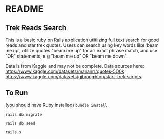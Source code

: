 # README

## Trek Reads Search
  This is a basic ruby on Rails application utitlizing full text search for good reads and star trek quotes.
  Users can search using key words like 'beam me up', utilize quotes "beam me up" for an exact phrase match, and use "OR" statements, e.g "beam me up" OR "beam me down".
  
 Data is from Kaggle and may not be complete.
 Data sources here:
 https://www.kaggle.com/datasets/manann/quotes-500k
 https://www.kaggle.com/datasets/gjbroughton/start-trek-scripts
 
 ## To Run
 (you should have Ruby installed)
 `bundle install`
 
 
 `rails db:migrate`
 
 `rails db:seed`
 
 `rails s`
